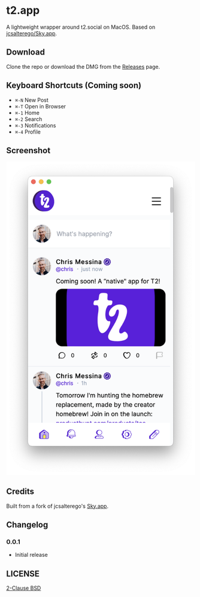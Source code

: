 # t2.app

A lightweight wrapper around t2.social on MacOS. Based on [jcsalterego/Sky.app](https://github.com/jcsalterego/Sky.app).

## Download

Clone the repo or download the DMG from the [Releases](https://github.com/chrismessina/t2-dot-app/releases) page.

## Keyboard Shortcuts (__Coming soon__)

* `⌘-N` New Post
* `⌘-T` Open in Browser
* `⌘-1` Home
* `⌘-2` Search
* `⌘-3` Notifications
* `⌘-4` Profile

## Screenshot

![](docs/screenshot.png)

## Credits

Built from a fork of jcsalterego's [Sky.app](https://github.com/jcsalterego/Sky.app).

## Changelog

### 0.0.1

* Initial release

## LICENSE

[2-Clause BSD](LICENSE)
